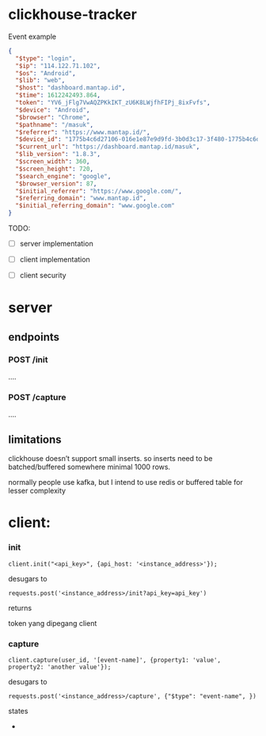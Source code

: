 # clickhouse-tracker

Event example

```json
{
  "$type": "login",
  "$ip": "114.122.71.102",
  "$os": "Android",
  "$lib": "web",
  "$host": "dashboard.mantap.id",
  "$time": 1612242493.864,
  "token": "YV6_jFlg7VwAQZPKkIKT_zU6K8LWjfhFIPj_8ixFvfs",
  "$device": "Android",
  "$browser": "Chrome",
  "$pathname": "/masuk",
  "$referrer": "https://www.mantap.id/",
  "$device_id": "1775b4c6d27106-016e1e87e9d9fd-3b0d3c17-3f480-1775b4c6d289e",
  "$current_url": "https://dashboard.mantap.id/masuk",
  "$lib_version": "1.8.3",
  "$screen_width": 360,
  "$screen_height": 720,
  "$search_engine": "google",
  "$browser_version": 87,
  "$initial_referrer": "https://www.google.com/",
  "$referring_domain": "www.mantap.id",
  "$initial_referring_domain": "www.google.com"
}
```

TODO:

- [ ] server implementation

- [ ] client implementation

- [ ] client security

# server

## endpoints

### POST /init

….

### POST /capture

….

## limitations

clickhouse doesn’t support small inserts. so inserts need to be batched/buffered somewhere minimal 1000 rows.

normally people use kafka, but I intend to use redis or buffered table for lesser complexity

# client:

### init

`client.init("<api_key>", {api_host: '<instance_address>'});`

desugars to

`requests.post('<instance_address>/init?api_key=api_key')`

returns

token yang dipegang client

### capture

`client.capture(user_id, '[event-name]', {property1: 'value', property2: 'another value'});`

desugars to

`requests.post('<instance_address>/capture', {"$type": "event-name", })`

states

-
